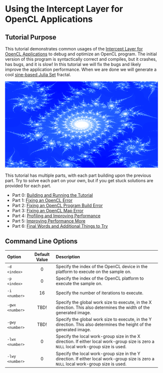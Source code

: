 # Using the Intercept Layer for OpenCL Applications

## Tutorial Purpose

This tutorial demonstrates common usages of the [Intercept Layer for OpenCL Applications](https://github.com/intel/opencl-intercept-layer) to debug and optimize an OpenCL program.
The initial version of this program is syntactically correct and compiles, but it crashes, has bugs, and it is slow!
In this tutorial we will fix the bugs and likely improve the application performance.
When we are done we will generate a cool [sine-based Julia Set](http://paulbourke.net/fractals/sinjulia/) fractal.

![Sin-Based Julia Set Image](sinjulia.png)

This tutorial has multiple parts, with each part building upon the previous part.
Try to solve each part on your own, but if you get stuck solutions are provided for each part.

* Part 0: [Building and Running the Tutorial](part0.md)
* Part 1: [Fixing an OpenCL Error](part1.md)
* Part 2: [Fixing an OpenCL Program Build Error](part2.md)
* Part 3: [Fixing an OpenCL Map Error](part3.md)
* Part 4: [Profiling and Improving Performance](part4.md)
* Part 5: [Improving Performance More](part5.md)
* Part 6: [Final Words and Additional Things to Try](part6.md)

## Command Line Options

| Option | Default Value | Description |
|:--|:-:|:--|
| `-d <index>` | 0 | Specify the index of the OpenCL device in the platform to execute on the sample on.
| `-p <index>` | 0 | Specify the index of the OpenCL platform to execute the sample on.
| `-i <number>` | 16 | Specify the number of iterations to execute.
| `-gwx <number>` | TBD! | Specify the global work size to execute, in the X direction.  This also determines the width of the generated image.
| `-gwy <number>` | TBD! | Specify the global work size to execute, in the Y direction.  This also determines the height of the generated image.
| `-lwx <number>` | 0 | Specify the local work-group size in the X direction.  If either local work-group size is zero a `NULL` local work-group size is used.
| `-lwy <number>` | 0 | Specify the local work-group size in the Y direction.  If either local work-group size is zero a `NULL` local work-group size is used.
